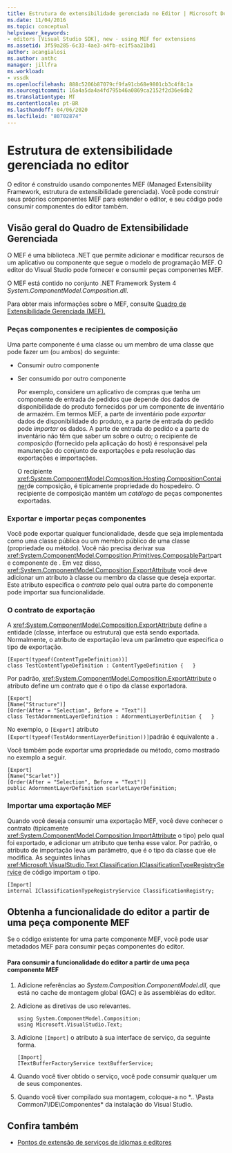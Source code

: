 ```yaml
---
title: Estrutura de extensibilidade gerenciada no Editor | Microsoft Docs
ms.date: 11/04/2016
ms.topic: conceptual
helpviewer_keywords:
- editors [Visual Studio SDK], new - using MEF for extensions
ms.assetid: 3f59a285-6c33-4ae3-a4fb-ec1f5aa21bd1
author: acangialosi
ms.author: anthc
manager: jillfra
ms.workload:
- vssdk
ms.openlocfilehash: 888c5206b87079cf9fa91cb68e9801cb3c4f8c1a
ms.sourcegitcommit: 16a4a5da4a4fd795b46a0869ca2152f2d36e6db2
ms.translationtype: MT
ms.contentlocale: pt-BR
ms.lasthandoff: 04/06/2020
ms.locfileid: "80702874"
---
```

# <a name="managed-extensibility-framework-in-the-editor"></a>Estrutura de extensibilidade gerenciada no editor
O editor é construído usando componentes MEF (Managed Extensibility Framework, estrutura de extensibilidade gerenciada). Você pode construir seus próprios componentes MEF para estender o editor, e seu código pode consumir componentes do editor também.

## <a name="overview-of-the-managed-extensibility-framework"></a>Visão geral do Quadro de Extensibilidade Gerenciada
 O MEF é uma biblioteca .NET que permite adicionar e modificar recursos de um aplicativo ou componente que segue o modelo de programação MEF. O editor do Visual Studio pode fornecer e consumir peças componentes MEF.

 O MEF está contido no conjunto .NET Framework System 4 *System.ComponentModel.Composition.dll.*

 Para obter mais informações sobre o MEF, consulte [Quadro de Extensibilidade Gerenciada (MEF).](/dotnet/framework/mef/index)

### <a name="component-parts-and-composition-containers"></a>Peças componentes e recipientes de composição
 Uma parte componente é uma classe ou um membro de uma classe que pode fazer um (ou ambos) do seguinte:

- Consumir outro componente

- Ser consumido por outro componente

  Por exemplo, considere um aplicativo de compras que tenha um componente de entrada de pedidos que depende dos dados de disponibilidade do produto fornecidos por um componente de inventário de armazém. Em termos MEF, a parte de inventário pode *exportar* dados de disponibilidade do produto, e a parte de entrada do pedido pode *importar* os dados. A parte de entrada do pedido e a parte de inventário não têm que saber um sobre o outro; o recipiente de *composição* (fornecido pela aplicação do host) é responsável pela manutenção do conjunto de exportações e pela resolução das exportações e importações.

  O recipiente <xref:System.ComponentModel.Composition.Hosting.CompositionContainer>de composição, é tipicamente propriedade do hospedeiro. O recipiente de composição mantém um *catálogo* de peças componentes exportadas.

### <a name="export-and-import-component-parts"></a>Exportar e importar peças componentes
 Você pode exportar qualquer funcionalidade, desde que seja implementada como uma classe pública ou um membro público de uma classe (propriedade ou método). Você não precisa derivar sua <xref:System.ComponentModel.Composition.Primitives.ComposablePart>parte componente de . Em vez disso, <xref:System.ComponentModel.Composition.ExportAttribute> você deve adicionar um atributo à classe ou membro da classe que deseja exportar. Este atributo especifica o *contrato* pelo qual outra parte do componente pode importar sua funcionalidade.

### <a name="the-export-contract"></a>O contrato de exportação
 A <xref:System.ComponentModel.Composition.ExportAttribute> define a entidade (classe, interface ou estrutura) que está sendo exportada. Normalmente, o atributo de exportação leva um parâmetro que especifica o tipo de exportação.

```
[Export(typeof(ContentTypeDefinition))]
class TestContentTypeDefinition : ContentTypeDefinition {   }
```

 Por padrão, <xref:System.ComponentModel.Composition.ExportAttribute> o atributo define um contrato que é o tipo da classe exportadora.

```
[Export]
[Name("Structure")]
[Order(After = "Selection", Before = "Text")]
class TestAdornmentLayerDefinition : AdornmentLayerDefinition {   }
```

 No exemplo, o `[Export]` atributo `[Export(typeof(TestAdornmentLayerDefinition))]`padrão é equivalente a .

 Você também pode exportar uma propriedade ou método, como mostrado no exemplo a seguir.

```
[Export]
[Name("Scarlet")]
[Order(After = "Selection", Before = "Text")]
public AdornmentLayerDefinition scarletLayerDefinition;
```

### <a name="import-a-mef-export"></a>Importar uma exportação MEF
 Quando você deseja consumir uma exportação MEF, você deve conhecer o contrato (tipicamente <xref:System.ComponentModel.Composition.ImportAttribute> o tipo) pelo qual foi exportado, e adicionar um atributo que tenha esse valor. Por padrão, o atributo de importação leva um parâmetro, que é o tipo da classe que ele modifica. As seguintes linhas <xref:Microsoft.VisualStudio.Text.Classification.IClassificationTypeRegistryService> de código importam o tipo.

```
[Import]
internal IClassificationTypeRegistryService ClassificationRegistry;
```

## <a name="get-editor-functionality-from-a-mef-component-part"></a>Obtenha a funcionalidade do editor a partir de uma peça componente MEF
 Se o código existente for uma parte componente MEF, você pode usar metadados MEF para consumir peças componentes do editor.

#### <a name="to-consume-editor-functionality-from-a-mef-component-part"></a>Para consumir a funcionalidade do editor a partir de uma peça componente MEF

1. Adicione referências ao *System.Composition.ComponentModel.dll*, que está no cache de montagem global (GAC) e às assembléias do editor.

2. Adicione as diretivas de uso relevantes.

    ```
    using System.ComponentModel.Composition;
    using Microsoft.VisualStudio.Text;
    ```

3. Adicione `[Import]` o atributo à sua interface de serviço, da seguinte forma.

    ```
    [Import]
    ITextBufferFactoryService textBufferService;
    ```

4. Quando você tiver obtido o serviço, você pode consumir qualquer um de seus componentes.

5. Quando você tiver compilado sua montagem, coloque-a no *.. \Pasta Common7\IDE\Componentes\* da instalação do Visual Studio.

## <a name="see-also"></a>Confira também
- [Pontos de extensão de serviços de idiomas e editores](../extensibility/language-service-and-editor-extension-points.md)
